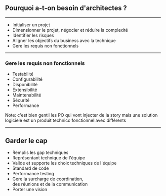 ## Pourquoi a-t-on besoin d'architectes ?

---

- Initialiser un projet
- Dimensionner le projet, négocier et réduire la complexité
- Identifier les risques
- Aligner les objectifs du business avec la technique
- Gere les requis non fonctionnels

---

### Gere les requis non fonctionnels

- Testabilité
- Configurabilité
- Disponibilité
- Extensibilité
- Maintenabilité
- Sécurité
- Performance

Note: c'est bien gentil les PO qui vont injecter de la story mais une solution logiciele est un produit technico fonctionnel avec différents 

---

## Garder le cap

- Remplis les gap techniques
- Représentant technique de l'équipe
- Valide et supporte les choix techniques de l'équipe
- Standard de code
- Performance testing
- Gere la surcharge de coordination, <br/>des réunions et de la communication
- Porter une vision
